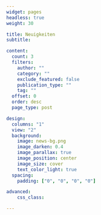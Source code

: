 ```yaml
---
widget: pages
headless: true
weight: 30

title: Neuigkeiten
subtitle:

content:
  count: 3
  filters:
    author: ""
    category: ""
    exclude_featured: false
    publication_type: ""
    tag: ""
  offset: 0
  order: desc
  page_type: post

design:
  columns: "1"
  view: "2"
  background:
    image: news-bg.png
    image_darken: 0.4
    image_parallax: true
    image_position: center
    image_size: cover
    text_color_light: true
  spacing:
    padding: ["0", "0", "0", "0"]

advanced:
    css_class: 

---
```

